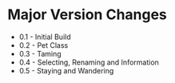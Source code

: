 # Major Version Changes
- 0.1 - Initial Build
- 0.2 - Pet Class
- 0.3 - Taming
- 0.4 - Selecting, Renaming and Information
- 0.5 - Staying and Wandering
